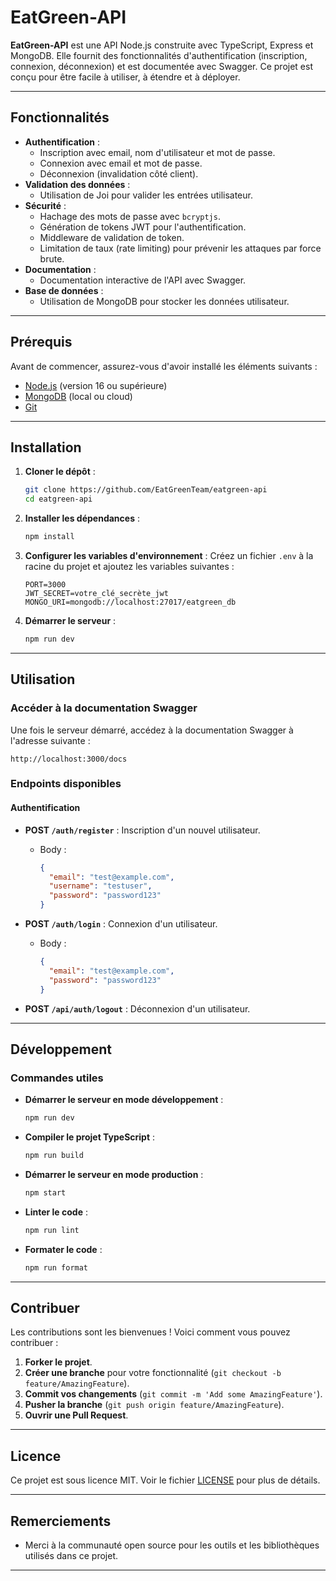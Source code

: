 # EatGreen-API

**EatGreen-API** est une API Node.js construite avec TypeScript, Express et MongoDB. Elle fournit des fonctionnalités d'authentification (inscription, connexion, déconnexion) et est documentée avec Swagger. Ce projet est conçu pour être facile à utiliser, à étendre et à déployer.

---

## Fonctionnalités

- **Authentification** :
  - Inscription avec email, nom d'utilisateur et mot de passe.
  - Connexion avec email et mot de passe.
  - Déconnexion (invalidation côté client).
- **Validation des données** :
  - Utilisation de Joi pour valider les entrées utilisateur.
- **Sécurité** :
  - Hachage des mots de passe avec `bcryptjs`.
  - Génération de tokens JWT pour l'authentification.
  - Middleware de validation de token.
  - Limitation de taux (rate limiting) pour prévenir les attaques par force brute.
- **Documentation** :
  - Documentation interactive de l'API avec Swagger.
- **Base de données** :
  - Utilisation de MongoDB pour stocker les données utilisateur.

---

## Prérequis

Avant de commencer, assurez-vous d'avoir installé les éléments suivants :

- [Node.js](https://nodejs.org/) (version 16 ou supérieure)
- [MongoDB](https://www.mongodb.com/) (local ou cloud)
- [Git](https://git-scm.com/)

---

## Installation

1. **Cloner le dépôt** :
   ```bash
   git clone https://github.com/EatGreenTeam/eatgreen-api
   cd eatgreen-api
   ```

2. **Installer les dépendances** :
   ```bash
   npm install
   ```

3. **Configurer les variables d'environnement** :
   Créez un fichier `.env` à la racine du projet et ajoutez les variables suivantes :
   ```env
   PORT=3000
   JWT_SECRET=votre_clé_secrète_jwt
   MONGO_URI=mongodb://localhost:27017/eatgreen_db
   ```

4. **Démarrer le serveur** :
   ```bash
   npm run dev
   ```

---

## Utilisation

### Accéder à la documentation Swagger
Une fois le serveur démarré, accédez à la documentation Swagger à l'adresse suivante :
```
http://localhost:3000/docs
```

### Endpoints disponibles

#### Authentification
- **POST `/auth/register`** : Inscription d'un nouvel utilisateur.
  - Body :
    ```json
    {
      "email": "test@example.com",
      "username": "testuser",
      "password": "password123"
    }
    ```

- **POST `/auth/login`** : Connexion d'un utilisateur.
  - Body :
    ```json
    {
      "email": "test@example.com",
      "password": "password123"
    }
    ```

- **POST `/api/auth/logout`** : Déconnexion d'un utilisateur.

---

## Développement

### Commandes utiles

- **Démarrer le serveur en mode développement** :
  ```bash
  npm run dev
  ```

- **Compiler le projet TypeScript** :
  ```bash
  npm run build
  ```

- **Démarrer le serveur en mode production** :
  ```bash
  npm start
  ```

- **Linter le code** :
  ```bash
  npm run lint
  ```

- **Formater le code** :
  ```bash
  npm run format
  ```

---

## Contribuer

Les contributions sont les bienvenues ! Voici comment vous pouvez contribuer :

1. **Forker le projet**.
2. **Créer une branche** pour votre fonctionnalité (`git checkout -b feature/AmazingFeature`).
3. **Commit vos changements** (`git commit -m 'Add some AmazingFeature'`).
4. **Pusher la branche** (`git push origin feature/AmazingFeature`).
5. **Ouvrir une Pull Request**.

---

## Licence

Ce projet est sous licence MIT. Voir le fichier [LICENSE](LICENSE) pour plus de détails.

---

## Remerciements

- Merci à la communauté open source pour les outils et les bibliothèques utilisés dans ce projet.

---

